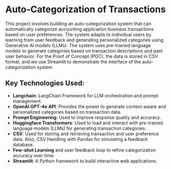 # Auto-Categorization of Transactions

This project involves building an auto-categorization system that can automatically categorize accounting application business transactions based on user preferences. The system adapts to individual users by learning from user feedback and generating personalized categories using Generative AI models (LLMs). The system uses pre-trained language models to generate categories based on transaction descriptions and past user behavior. For the Proof of Concept (POC), the data is stored in CSV format, and we use Streamlit to demonstrate the interface of the auto-categorization system.

## Key Technologies Used:
- **Langchain**: LangChain Framework for LLM orchestration and prompt management.
- **OpenAI GPT-4o API**: Provides the power to generate context-aware and personalized categories based on transaction data.
- **Prompt Engineering**: Used to improve response quality and accuracy.
- **Huggingface Transformers**: Used to load and interact with pre-trained language models (LLMs) for generating transaction categories.
- **CSV**: Used for storing and retrieving transaction and user preference data. Also, CSV Handling with Pandas for simulating a feedback database.
- **Few-shot Learning** and user feedback loop to refine categorization accuracy over time.
- **Streamlit**: A Python framework to build interactive web applications.